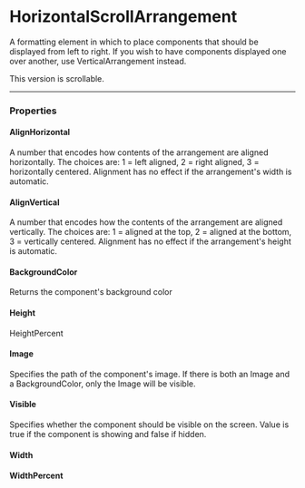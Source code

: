 # HorizontalScrollArrangement

A formatting element in which to place components that should be displayed from left to right. If you wish to have components displayed one over another, use VerticalArrangement instead.

This version is scrollable.

---

### Properties

#### AlignHorizontal

A number that encodes how contents of the arrangement are aligned horizontally. The choices are: 1 = left aligned, 2 = right aligned, 3 = horizontally centered. Alignment has no effect if the arrangement's width is automatic.

#### AlignVertical

A number that encodes how the contents of the arrangement are aligned vertically. The choices are: 1 = aligned at the top, 2 = aligned at the bottom, 3 = vertically centered. Alignment has no effect if the arrangement's height is automatic.

#### BackgroundColor

Returns the component's background color

#### Height

HeightPercent

#### Image

Specifies the path of the component's image. If there is both an Image and a BackgroundColor, only the Image will be visible.

#### Visible

Specifies whether the component should be visible on the screen. Value is true if the component is showing and false if hidden.

#### Width

#### WidthPercent